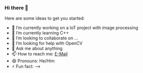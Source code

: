 ### Hi there 👋


Here are some ideas to get you started:

- 🔭 I’m currently working on a IoT project with image processing
- 🌱 I’m currently learning C++
- 👯 I’m looking to collaborate on ...
- 🤔 I’m looking for help with OpenCV
- 💬 Ask me about anything
- 📫 How to reach me: [E-Mail](mailto:ongan.mehmetali@gmail.com)
- 😄 Pronouns: He/Him
- ⚡ Fun fact: 
-->
